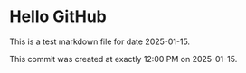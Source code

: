 # Hello GitHub
This is a test markdown file for date 2025-01-15.

This commit was created at exactly 12:00 PM on 2025-01-15.
